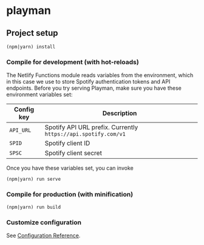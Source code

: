 # playman

## Project setup
```
(npm|yarn) install
```

### Compile for development (with hot-reloads)

The Netlify Functions module reads variables from the environment, which in this case we use to store Spotify authentication tokens and API endpoints.
Before you try serving Playman, make sure you have these environment variables set:

|Config key|Description|
|-----|-----|
|`API_URL`|Spotify API URL prefix. Currently `https://api.spotify.com/v1`|
|`SPID`|Spotify client ID|
|`SPSC`|Spotify client secret|

Once you have these variables set, you can invoke
```
(npm|yarn) run serve
```

### Compile for production (with minification)
```
(npm|yarn) run build
```

### Customize configuration
See [Configuration Reference](https://cli.vuejs.org/config/).
